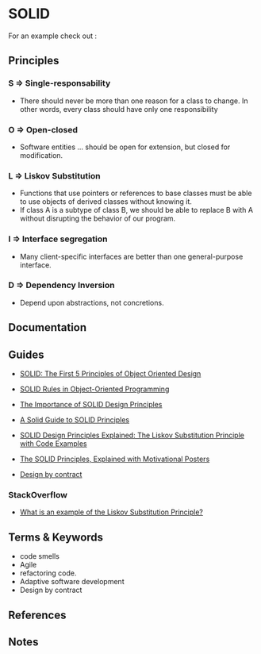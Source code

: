 SOLID 
========

For an example check out : 

Principles
----------

### S => Single-responsability
* There should never be more than one reason for a class to change. In other words, every class should have only one responsibility
### O => Open-closed 
* Software entities ... should be open for extension, but closed for modification.
### L => Liskov Substitution
* Functions that use pointers or references to base classes must be able to use objects of derived classes without knowing it.
* If class A is a subtype of class B, we should be able to replace B with A without disrupting the behavior of our program.
### I => Interface segregation
* Many client-specific interfaces are better than one general-purpose interface.
### D => Dependency Inversion
* Depend upon abstractions, not concretions.


Documentation
-------------


Guides
-----------------------

- [SOLID: The First 5 Principles of Object Oriented Design](https://www.digitalocean.com/community/conceptual_articles/s-o-l-i-d-the-first-five-principles-of-object-oriented-design)
- [SOLID Rules in Object-Oriented Programming](https://wearecommunity.io/communities/epam-poland/articles/1190#:~:text=SOLID%20is%20an%20acronym%20for,principle%20and%20dependency%20inversion%20principle.)
- [The Importance of SOLID Design Principles](https://www.bmc.com/blogs/solid-design-principles/)
- [A Solid Guide to SOLID Principles](https://www.baeldung.com/solid-principles)
- [SOLID Design Principles Explained: The Liskov Substitution Principle with Code Examples](https://stackify.com/solid-design-liskov-substitution-principle/)
- [The SOLID Principles, Explained with Motivational Posters](https://www.globalnerdy.com/2009/07/15/the-solid-principles-explained-with-motivational-posters/)

- [Design by contract](https://en.wikipedia.org/wiki/Design_by_contract)

### StackOverflow

- [What is an example of the Liskov Substitution Principle?](https://stackoverflow.com/questions/56860/what-is-an-example-of-the-liskov-substitution-principle)


Terms & Keywords
----------------

- code smells
- Agile
- refactoring code.
- Adaptive software development
- Design by contract


References
----------


Notes
-----